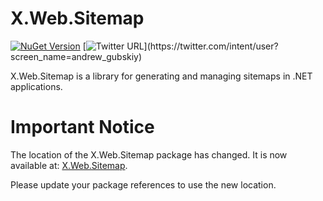 # X.Web.Sitemap

[![NuGet Version](http://img.shields.io/nuget/v/xsitemap.svg?style=flat)](https://www.nuget.org/packages/xsitemap/)
[![Twitter URL](https://img.shields.io/twitter/url/https/twitter.com/andrew_gubskiy.svg?style=social&label=Follow%20me!)](https://twitter.com/intent/user?screen_name=andrew_gubskiy)

X.Web.Sitemap is a library for generating and managing sitemaps in .NET applications.

# Important Notice

The location of the X.Web.Sitemap package has changed. It is now available at: [X.Web.Sitemap](https://www.nuget.org/packages/X.Web.Sitemap).

Please update your package references to use the new location.
